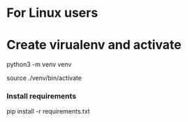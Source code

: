 <h1>For Linux users</h1>
  <h1>Create virualenv and activate</h1>
    <p>python3 -m venv venv</p>
    <p>source ./venv/bin/activate</p>
   <h3>Install requirements</h3>
     <p>pip install -r requirements.txt</p>
